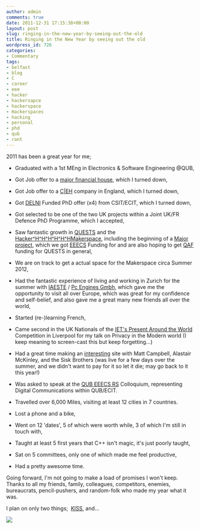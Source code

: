 ```yaml
---
author: admin
comments: true
date: 2011-12-31 17:15:38+00:00
layout: post
slug: ringing-in-the-new-year-by-seeing-out-the-old
title: Ringing in the New Year by seeing out the old
wordpress_id: 726
categories:
- Commentary
tags:
- belfast
- blog
- C
- career
- eee
- hacker
- hackersapce
- hackerspace
- Hackerspaces
- hacking
- personal
- phd
- qub
- rant
---
```


2011 has been a great year for me;



	
  * Graduated with a 1st MEng in Electronics & Software Engineering @QUB,

	
  * Got Job offer to a [major financial house](http://lmgtfy.com/?q=sorgan+mtanley), which I turned down,

	
  * Got Job offer to a [C|EH](http://en.wikipedia.org/wiki/Certified_Ethical_Hacker) company in England, which I turned down,

	
  * Got [DELNI](http://www.delni.gov.uk/) Funded PhD offer (x4) from CSIT/ECIT, which I turned down,

	
  * Got selected to be one of the two UK projects within a Joint UK/FR Defence PhD Programme, which I accepted,

	
  * Saw fantastic growth in [QUESTS](http://quests.society.qub.ac.uk/) and the [Hacker^H^H^H^H^H^HMakerspace](http://www.andrewbolster.info/2011/04/why-belfast-needs-a-hackerspace/), including the beginning of a [Major project](http://quests.society.qub.ac.uk/index.php/2011/heliests-eeecs-funding-request-submitted/), which we got [EEECS](http://www.qub.ac.uk/schools/eeecs/) Funding for and are also hoping to get [QAF](http://www.qub.ac.uk/home/Alumni/SupportQueens/DonatingtoQueens/QueensAnnualFund/) funding for QUESTS in general,

	
  * We are on track to get a actual space for the Makerspace circa Summer 2012,

	
  * Had the fantastic experience of living and working in Zurich for the summer with [IAESTE](http://www.iaesteni.org.uk/) / [Pc Engines Gmbh](http://pcengines.ch/), which gave me the opportunity to visit all over Europe, which was great for my confidence and self-belief, and also gave me a great many new friends all over the world,

	
  * Started (re-)learning French,

	
  * Came second in the UK Nationals of the [IET's Present Around the World ](http://conferences.theiet.org/ambition/present-world/index.cfm)Competition in Liverpool for my talk on Privacy in the Modern world (I keep meaning to screen-cast this but keep forgetting...)

	
  * Had a great time making an [interesting](http://so.wouldu.me) site with Matt Campbell, Alastair McKinley, and the Sisk Brothers (was live for a few days over the summer, and we didn't want to pay for it so let it die; may go back to it this year!)

	
  * Was asked to speak at the [QUB EEECS RS](http://www.qub.ac.uk/schools/eeecs/Research/ResearchSociety/) Colloquium, representing Digital Communications within QUB/ECIT.

	
  * Travelled over 6,000 Miles, visiting at least 12 cities in 7 countries.

	
  * Lost a phone and a bike,

	
  * Went on 12 'dates', 5 of which were worth while, 3 of which I'm still in touch with,

	
  * Taught at least 5 first years that C++ isn't magic, it's just poorly taught,

	
  * Sat on 5 committees, only one of which made me feel productive,

	
  * Had a pretty awesome time.


Going forward, I'm not going to make a load of promises I won't keep. Thanks to all my friends, family, colleagues, competitors, enemies, bureaucrats, pencil-pushers, and random-folk who made my year what it was.

I plan on only two things;  [KISS](http://en.wikipedia.org/wiki/KISS_principle), and...

[![](http://www.andrewbolster.info/wp-content/uploads/2011/12/tumblr_lvbbgb3iQ41qm70hpo4_400-257x300.jpg)](http://www.andrewbolster.info/wp-content/uploads/2011/12/tumblr_lvbbgb3iQ41qm70hpo4_400.jpg)
